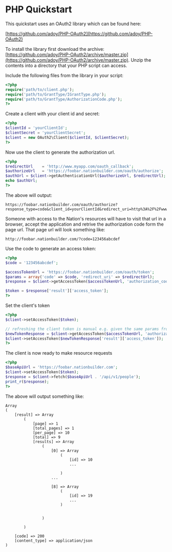 PHP Quickstart
==============

This quickstart uses an OAuth2 library which can be found here:

[https://github.com/adoy/PHP-OAuth2](https://github.com/adoy/PHP-OAuth2)

To install the library first download the archive: [https://github.com/adoy/PHP-OAuth2/archive/master.zip](https://github.com/adoy/PHP-OAuth2/archive/master.zip).  Unzip the contents into a directory that your PHP script can access.


Include the following files from the library in your script:

```php
<?php
require('path/to/client.php');
require('path/to/GrantType/IGrantType.php');
require('path/to/GrantType/AuthorizationCode.php');
?>
```

Create a client with your client id and secret:

```php
<?php
$clientId = 'yourClientId';
$clientSecret = 'yourClientSecret';
$client = new OAuth2\Client($clientId, $clientSecret);
?>
```

Now use the client to generate the authorization url.

```php
<?php
$redirectUrl    = 'http://www.myapp.com/oauth_callback';
$authorizeUrl   = 'https://foobar.nationbuilder.com/oauth/authorize';
$authUrl = $client->getAuthenticationUrl($authorizeUrl, $redirectUrl);
echo $authUrl;
?>
```

The above will output:

```
https://foobar.nationbuilder.com/oauth/authorize?response_type=code&client_id=yourClientId&redirect_uri=http%3A%2F%2Fwww.myapp.com%2Foauth_callback
```

Someone with access to the Nation's resources will have to visit that url in a browser, accept the application and retrive the authorization code form the page url. That page url will look something like:

```
http://foobar.nationbuilder.com/?code=123456abcdef
```

Use the code to generate an access token:

```php
<?php
$code = '123456abcdef';

$accessTokenUrl = 'https://foobar.nationbuilder.com/oauth/token';
$params = array('code' => $code, 'redirect_uri' => $redirectUrl);
$response = $client->getAccessToken($accessTokenUrl, 'authorization_code', $params);

$token = $response['result']['access_token'];
?>
```

Set the client's token

```php
<?php
$client->setAccessToken($token);

// refreshing the client token is manual e.g. given the same params from above:
$newTokenResponse = $client->getAccessToken($accessTokenUrl, 'authorization_code', $params);
$client->setAccessToken($newTokenResponse['result']['access_token']);
?>
```

The client is now ready to make resource requests

```php
<?php
$baseApiUrl = 'https://foobar.nationbuilder.com';
$client->setAccessToken($token);
$response = $client->fetch($baseApiUrl . '/api/v1/people');
print_r($response);
?>
```


The above will output something like:

```
Array
(
    [result] => Array
        (
            [page] => 1
            [total_pages] => 1
            [per_page] => 10
            [total] => 9
            [results] => Array
                (
                    [0] => Array
                        (
                            [id] => 10
                            ...

                        )
                    ...

                    [8] => Array
                        (
                            [id] => 19
                            ...
                        )


                )

        )

    [code] => 200
    [content_type] => application/json
)

```
